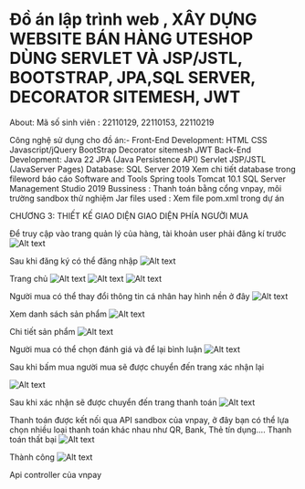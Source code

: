 # Đồ án lập trình web , XÂY DỰNG WEBSITE BÁN HÀNG UTESHOP DÙNG SERVLET VÀ JSP/JSTL, BOOTSTRAP, JPA,SQL SERVER, DECORATOR SITEMESH, JWT
About:
Mã số sinh viên : 22110129, 22110153, 22110219

Công nghệ sử dụng cho đồ án:-
Front-End Development:
HTML
CSS
Javascript/jQuery
BootStrap
Decorator sitemesh
JWT
Back-End Development:
Java 22
JPA (Java Persistence API)
Servlet
JSP/JSTL (JavaServer Pages)
Database:
SQL Server 2019
Xem chi tiết database trong fileword báo cáo
Software and Tools
Spring tools
Tomcat 10.1
SQL Server Management Studio 2019
Bussiness :
Thanh toán bằng cổng vnpay, môi trường sandbox thử nghiệm
Jar files used :
Xem file pom.xml trong dự án



CHƯƠNG 3: THIẾT KẾ GIAO DIỆN
GIAO DIỆN PHÍA NGƯỜI MUA

Để truy cập vào trang quản lý của hàng, tài khoản user phải đăng kí trước
![Alt text](https://github.com/user-attachments/assets/56c00078-e689-4fef-a632-6048f4679c0e)

Sau khi đăng ký có thể đăng nhập
![Alt text](https://github.com/user-attachments/assets/64d42b04-07fd-4b11-a00a-520d5508936a)

Trang chủ 
![Alt text](https://github.com/user-attachments/assets/4704ab65-cf28-4f33-a82e-4de173b2b5a7)
![Alt text](https://github.com/user-attachments/assets/ee07d9de-6346-4d86-b38f-b0e4ad3cc1b6)
![Alt text](https://github.com/user-attachments/assets/49b5220d-e324-43ce-b4e5-f77b233c3b14)

Người mua có thể thay đổi thông tin cá nhân hay hình nền ở đây
![Alt text](https://github.com/user-attachments/assets/867edafe-bbcb-4609-a976-f9e716bc759b)

Xem danh sách sản phẩm 
![Alt text](https://github.com/user-attachments/assets/e5ca2dd5-8b9c-451b-9c47-969958bc47b3)

Chi tiết sản phẩm
![Alt text](https://github.com/user-attachments/assets/a38ab739-e292-411b-a1c0-1dbae7fa8342)

Người mua có thể chọn đánh giá và để lại bình luận
![Alt text](https://github.com/user-attachments/assets/ddf4cba1-3255-4413-8986-eb4986d2662c)

Sau khi bấm mua người mua sẽ được chuyển đến trang xác nhận lại

![Alt text](https://github.com/user-attachments/assets/46c3e6b1-69a0-4c9c-b230-5fac19b7fe91)

Sau khi xác nhận sẽ được chuyển đến trang thanh toán
![Alt text](https://github.com/user-attachments/assets/c222f613-9473-43f7-bef7-b0b24fabd6d1)

Thanh toán được kết nối qua API sandbox của vnpay, ở đây bạn có thể lựa chọn nhiều loại thanh toán khác nhau như QR, Bank, Thẻ tín dụng….
Thanh toán thất bại
![Alt text](https://github.com/user-attachments/assets/d15bba08-4253-4cca-9b77-6ab02287b1f7)

Thành công
![Alt text](https://github.com/user-attachments/assets/519d140a-f750-4881-a372-0224f4216351)


Api controller của vnpay






